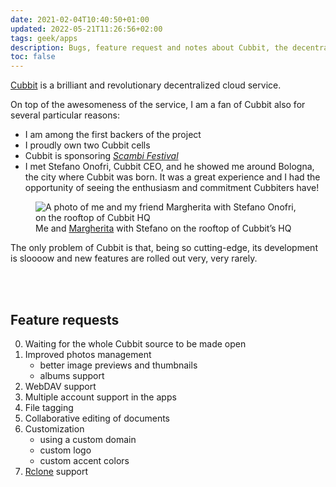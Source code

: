 ```yaml
---
date: 2021-02-04T10:40:50+01:00
updated: 2022-05-21T11:26:56+02:00
tags: geek/apps
description: Bugs, feature request and notes about Cubbit, the decentralized storage system I love and use everyday
toc: false
---
```

[Cubbit] is a brilliant and revolutionary decentralized cloud service.

On top of the awesomeness of the service, I am a fan of Cubbit also for several particular reasons:
- I am among the first backers of the project
- I proudly own two Cubbit cells
- Cubbit is sponsoring <cite>[Scambi Festival](https://scambi.org)</cite>
- I met Stefano Onofri, Cubbit CEO, and he showed me around Bologna, the city where Cubbit was born. It was a great experience and I had the opportunity of seeing the enthusiasm and commitment Cubbiters have!

<figure>
	<img src='/2022-02-03-stefano-onofri-cubbit-bologna.jpg' alt='A photo of me and my friend Margherita with Stefano Onofri, on the rooftop of Cubbit HQ'>
	<figcaption>Me and <a href='https://mondomarghe.jimdofree.com' target='_blank' title='“mondomarghe” — Margherita’s website'>Margherita</a> with Stefano on the rooftop of Cubbit’s HQ</figcaption>
</figure>

The only problem of Cubbit is that, being so cutting-edge, its development is sloooow and new features are rolled out very, very rarely.

<br>
<br>

## Feature requests

0. Waiting for the whole Cubbit source to be made open
1. Improved photos management
	- better image previews and thumbnails
	- albums support
1. WebDAV support
1. Multiple account support in the apps
1. File tagging
1. Collaborative editing of documents
1. Customization
	- using a custom domain
	- custom logo
	- custom accent colors
1. [Rclone] support

[Rclone]: https://github.com/rclone/rclone 'Rclone on GitHub'
[Cubbit]: https://cubbit.io 'Cubbit'